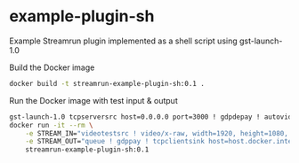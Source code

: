 # example-plugin-sh
Example Streamrun plugin implemented as a shell script using gst-launch-1.0

Build the Docker image
```bash
docker build -t streamrun-example-plugin-sh:0.1 .
```

Run the Docker image with test input & output
```bash
gst-launch-1.0 tcpserversrc host=0.0.0.0 port=3000 ! gdpdepay ! autovideosink
docker run -it --rm \
    -e STREAM_IN="videotestsrc ! video/x-raw, width=1920, height=1080, framerate=60/1, format=I420" \
    -e STREAM_OUT="queue ! gdppay ! tcpclientsink host=host.docker.internal port=3000" \
    streamrun-example-plugin-sh:0.1
```